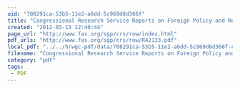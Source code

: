 ```yaml
---
uid: "708291ca-53b5-11e2-a6dd-5c969d8d366f"
title: "Congressional Research Service Reports on Foreign Policy and Regional Affairs"
created: "2012-03-13 12:40:44"
page_url: "http://www.fas.org/sgp/crs/row/index.html"
pdf_urls: "http://www.fas.org/sgp/crs/row/R42133.pdf"
local_pdf: "../../hrwgc-pdf/data/708291ca-53b5-11e2-a6dd-5c969d8d366f-congressional-research-service-reports-on-foreign-policy-and-regional-affairs.pdf"
filename: "Congressional Research Service Reports on Foreign Policy and Regional Affairs.html"
category: "pdf"
tags: 
 - PDF
---
```

